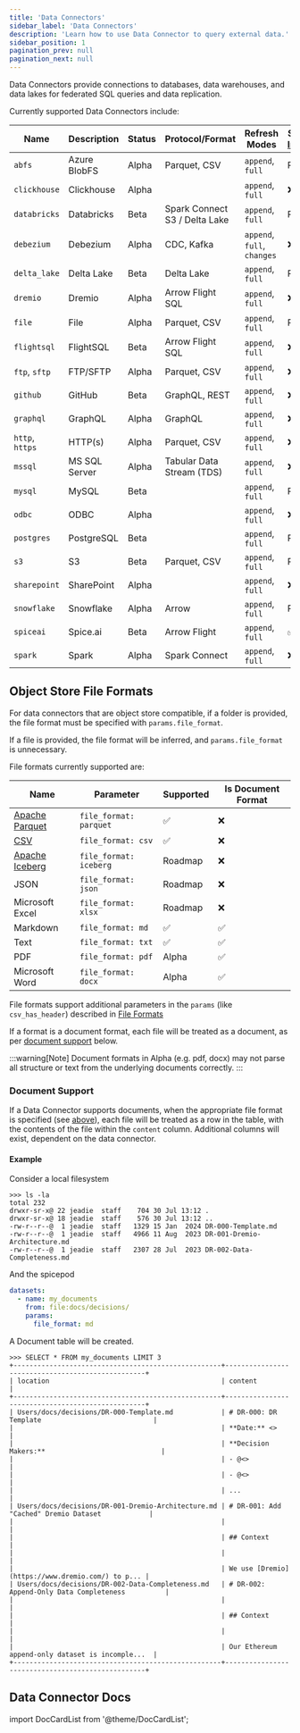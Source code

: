 ```yaml
---
title: 'Data Connectors'
sidebar_label: 'Data Connectors'
description: 'Learn how to use Data Connector to query external data.'
sidebar_position: 1
pagination_prev: null
pagination_next: null
---
```


Data Connectors provide connections to databases, data warehouses, and data lakes for federated SQL queries and data replication.

Currently supported Data Connectors include:

| Name            | Description   | Status | Protocol/Format                     | Refresh Modes               | Supports [Ingestion](https://docs.spiceai.org/features/data-ingestion) | Supports Documents |
| --------------- | ------------- | ------ | ----------------------------------- | --------------------------- | ------------------ | ------------------ |
| `abfs`          | Azure BlobFS  | Alpha  | Parquet, CSV                        | `append`, `full`            | Roadmap            | ✅                 |
| `clickhouse`    | Clickhouse    | Alpha  |                                     | `append`, `full`            | ❌                 | ❌                 |
| `databricks`    | Databricks    | Beta   | Spark Connect <br/> S3 / Delta Lake | `append`, `full`            | Roadmap            | ❌                 |
| `debezium`      | Debezium      | Alpha  | CDC, Kafka                          | `append`, `full`, `changes` | ❌                 | ❌                 |
| `delta_lake`    | Delta Lake    | Beta   | Delta Lake                          | `append`, `full`            | Roadmap            | ❌                 |
| `dremio`        | Dremio        | Alpha  | Arrow Flight SQL                    | `append`, `full`            | ❌                 | ❌                 |
| `file`          | File          | Alpha   | Parquet, CSV                        | `append`, `full`            | Roadmap            | ✅                 |
| `flightsql`     | FlightSQL     | Beta   | Arrow Flight SQL                    | `append`, `full`            | ❌                 | ❌                 |
| `ftp`, `sftp`   | FTP/SFTP      | Alpha  | Parquet, CSV                        | `append`, `full`            | ❌                 | ✅                 |
| `github`        | GitHub        | Beta   | GraphQL, REST                       | `append`, `full`            | ❌                 | ❌                 |
| `graphql`       | GraphQL       | Alpha  | GraphQL                             | `append`, `full`            | ❌                 | ❌                 |
| `http`, `https` | HTTP(s)       | Alpha  | Parquet, CSV                        | `append`, `full`            | ❌                 | ❌                 |
| `mssql`         | MS SQL Server | Alpha  | Tabular Data Stream (TDS)           | `append`, `full`            | ❌                 | ❌                 |
| `mysql`         | MySQL         | Beta   |                                     | `append`, `full`            | Roadmap            | ❌                 |
| `odbc`          | ODBC          | Alpha  |                                     | `append`, `full`            | ❌                 | ❌                 |
| `postgres`      | PostgreSQL    | Beta   |                                     | `append`, `full`            | Roadmap            | ❌                 |
| `s3`            | S3            | Beta   | Parquet, CSV                        | `append`, `full`            | Roadmap            | ✅                 |
| `sharepoint`    | SharePoint    | Alpha  |                                     | `append`, `full`            | ❌                 | ✅                 |
| `snowflake`     | Snowflake     | Alpha  | Arrow                               | `append`, `full`            | Roadmap            | ❌                 |
| `spiceai`       | Spice.ai      | Beta   | Arrow Flight                        | `append`, `full`            | ✅                 | ❌                 |
| `spark`         | Spark         | Alpha  | Spark Connect                       | `append`, `full`            | ❌                 | ❌                 |

## Object Store File Formats

For data connectors that are object store compatible, if a folder is provided, the file format must be specified with `params.file_format`.

If a file is provided, the file format will be inferred, and `params.file_format` is unnecessary.

File formats currently supported are:

| Name                                          | Parameter              | Supported | Is Document Format |
| --------------------------------------------- | ---------------------- | --------- | ------------------ |
| [Apache Parquet](https://parquet.apache.org/) | `file_format: parquet` | ✅        | ❌                 |
| [CSV](/reference/file_format.md#csv)          | `file_format: csv`     | ✅        | ❌                 |
| [Apache Iceberg](https://iceberg.apache.org/) | `file_format: iceberg` | Roadmap   | ❌                 |
| JSON                                          | `file_format: json`    | Roadmap   | ❌                 |
| Microsoft Excel                               | `file_format: xlsx`    | Roadmap   | ❌                 |
| Markdown                                      | `file_format: md`      | ✅        | ✅                 |
| Text                                          | `file_format: txt`     | ✅        | ✅                 |
| PDF                                           | `file_format: pdf`     | Alpha     | ✅                 |
| Microsoft Word                                | `file_format: docx`    | Alpha     | ✅                 |

File formats support additional parameters in the `params` (like `csv_has_header`) described in [File Formats](/reference/file_format)

If a format is a document format, each file will be treated as a document, as per [document support](#document-support) below.

:::warning[Note]
Document formats in Alpha (e.g. pdf, docx) may not parse all structure or text from the underlying documents correctly.
:::

### Document Support

If a Data Connector supports documents, when the appropriate file format is specified (see [above](#object-store-file-formats)), each file will be treated as a row in the table, with the contents of the file within the `content` column. Additional columns will exist, dependent on the data connector.

#### Example

Consider a local filesystem

```shell
>>> ls -la
total 232
drwxr-sr-x@ 22 jeadie  staff    704 30 Jul 13:12 .
drwxr-sr-x@ 18 jeadie  staff    576 30 Jul 13:12 ..
-rw-r--r--@  1 jeadie  staff   1329 15 Jan  2024 DR-000-Template.md
-rw-r--r--@  1 jeadie  staff   4966 11 Aug  2023 DR-001-Dremio-Architecture.md
-rw-r--r--@  1 jeadie  staff   2307 28 Jul  2023 DR-002-Data-Completeness.md
```

And the spicepod

```yaml
datasets:
  - name: my_documents
    from: file:docs/decisions/
    params:
      file_format: md
```

A Document table will be created.

```shell
>>> SELECT * FROM my_documents LIMIT 3
+----------------------------------------------------+--------------------------------------------------+
| location                                           | content                                          |
+----------------------------------------------------+--------------------------------------------------+
| Users/docs/decisions/DR-000-Template.md            | # DR-000: DR Template                            |
|                                                    | **Date:** <>                                     |
|                                                    | **Decision Makers:**                             |
|                                                    | - @<>                                            |
|                                                    | - @<>                                            |
|                                                    | ...                                              |
| Users/docs/decisions/DR-001-Dremio-Architecture.md | # DR-001: Add "Cached" Dremio Dataset            |
|                                                    |                                                  |
|                                                    | ## Context                                       |
|                                                    |                                                  |
|                                                    | We use [Dremio](https://www.dremio.com/) to p... |
| Users/docs/decisions/DR-002-Data-Completeness.md   | # DR-002: Append-Only Data Completeness          |
|                                                    |                                                  |
|                                                    | ## Context                                       |
|                                                    |                                                  |
|                                                    | Our Ethereum append-only dataset is incomple...  |
+----------------------------------------------------+--------------------------------------------------+
```

## Data Connector Docs

import DocCardList from '@theme/DocCardList';

<DocCardList />
